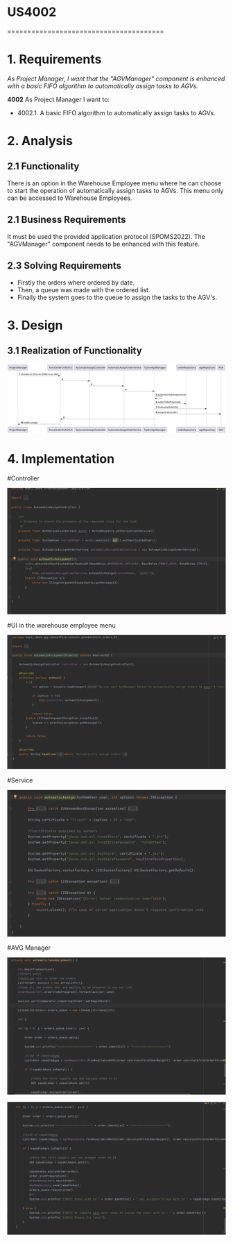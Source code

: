 # US4002
=======================================

# 1. Requirements

*As Project Manager, I want that the "AGVManager" component is enhanced with a basic FIFO algorithm to automatically assign tasks to AGVs.*

**4002** As Project Manager I want to:

- 4002.1. A basic FIFO algorithm to automatically assign tasks to AGVs.

# 2. Analysis

## 2.1 Functionality

There is an option in the Warehouse Employee menu where he can choose to start the operation of automatically assign tasks to AGVs.
This menu only can be accessed to Warehouse Employees.

## 2.1 Business Requirements
It must be used the provided application protocol (SPOMS2022).
The "AGVManager" component needs to be enhanced with this feature.

## 2.3 Solving Requirements

- Firstly the orders where ordered by date.
- Then, a queue was made with the ordered list.
- Finally  the system goes to the queue to assign the tasks to the AGV's.

# 3. Design

## 3.1 Realization of Functionality

![US4002_SD](US4002_SD.svg)

# 4. Implementation

#Controller

![img_2.png](img_2.png)

#UI in the warehouse employee menu

![img_1.png](img_1.png)

#Service

![img.png](img.png)

#AVG Manager

![img_3.png](img_3.png)

![img_4.png](img_4.png)



